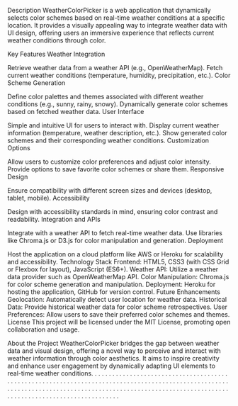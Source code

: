 Description
WeatherColorPicker is a web application that dynamically selects color schemes based on real-time weather conditions at a specific location. It provides a visually appealing way to integrate weather data with UI design, offering users an immersive experience that reflects current weather conditions through color.

Key Features
Weather Integration

Retrieve weather data from a weather API (e.g., OpenWeatherMap).
Fetch current weather conditions (temperature, humidity, precipitation, etc.).
Color Scheme Generation

Define color palettes and themes associated with different weather conditions (e.g., sunny, rainy, snowy).
Dynamically generate color schemes based on fetched weather data.
User Interface

Simple and intuitive UI for users to interact with.
Display current weather information (temperature, weather description, etc.).
Show generated color schemes and their corresponding weather conditions.
Customization Options

Allow users to customize color preferences and adjust color intensity.
Provide options to save favorite color schemes or share them.
Responsive Design

Ensure compatibility with different screen sizes and devices (desktop, tablet, mobile).
Accessibility

Design with accessibility standards in mind, ensuring color contrast and readability.
Integration and APIs

Integrate with a weather API to fetch real-time weather data.
Use libraries like Chroma.js or D3.js for color manipulation and generation.
Deployment

Host the application on a cloud platform like AWS or Heroku for scalability and accessibility.
Technology Stack
Frontend: HTML5, CSS3 (with CSS Grid or Flexbox for layout), JavaScript (ES6+).
Weather API: Utilize a weather data provider such as OpenWeatherMap API.
Color Manipulation: Chroma.js for color scheme generation and manipulation.
Deployment: Heroku for hosting the application, GitHub for version control.
Future Enhancements
Geolocation: Automatically detect user location for weather data.
Historical Data: Provide historical weather data for color scheme retrospectives.
User Preferences: Allow users to save their preferred color schemes and themes.
License
This project will be licensed under the MIT License, promoting open collaboration and usage.

About the Project
WeatherColorPicker bridges the gap between weather data and visual design, offering a novel way to perceive and interact with weather information through color aesthetics. It aims to inspire creativity and enhance user engagement by dynamically adapting UI elements to real-time weather conditions.
.
.
.
.
.
.
.
.
.
.
.
.
.
.
.
.
.
.
.
.
.
.
.
.
.
.
.
.
.
.
.
.
.
.
.
.
.
.
.
.
.
.
.
.
.
.
.
.
.
.
.
.
.
.
.
.
.
.
.
.
.
.
.
.
.
.
.
.
.
.
.
.
.
.
.
.
.
.
.
.
.
.
.
.
.
.
.
.
.
.
.
.
.
.
.
.
.
.
.
.
.
.
.
.
.
.
.
.
.
.
.
.
.
.
.
.
.
.
.
.
.
.
.
.
.
.
.
.
.
.
.
.
.
.
.
.
.
.
.
.
.
.
.
.
.
.
.
.
.
.
.
.
.
.
.
.
.
.
.
.
.
.
.
.
.
.
.
.
.
.
.
.
.
.
.
.
.
.
.
.
.
.
.
.
.
.
.
.
.
.
.
.
.
.
.
.
